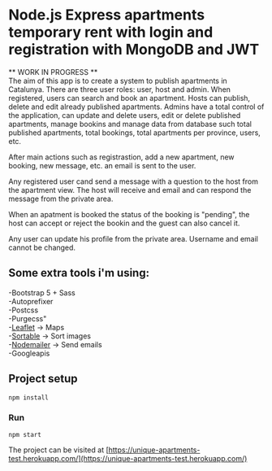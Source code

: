 # Node.js Express apartments temporary rent with login and registration with MongoDB and JWT

** WORK IN PROGRESS **  
The aim of this app is to create a system to publish apartments in Catalunya. There are three user roles: user, host and admin. When registered, users can search and book an apartment. Hosts can publish, delete and edit already published apartments. Admins have a total control of the application, can update and delete users, edit or delete published apartments, manage bookins and manage data from database such total published apartments, total bookings, total apartments per province, users, etc.

After main actions such as registrastion, add a new apartment, new booking, new message, etc. an email is sent to the user.

Any registered user cand send a message with a question to the host from the apartment view. The host will receive and email and can respond the message from the private area.

When an apatment is booked the status of the booking is "pending", the host can accept or reject the bookin and the guest can also cancel it.

Any user can update his profile from the private area. Username and email cannot be changed.


## Some extra tools i'm using:
-Bootstrap 5 + Sass   
-Autoprefixer  
-Postcss  
-Purgecss"   
-[Leaflet](https://leafletjs.com/) → Maps  
-[Sortable](https://github.com/SortableJS/Sortable) → Sort images  
-[Nodemailer](https://nodemailer.com/) → Send emails  
-Googleapis



## Project setup
```
npm install
```

### Run
```
npm start
```

The project can be visited at [https://unique-apartments-test.herokuapp.com/](https://unique-apartments-test.herokuapp.com/)

